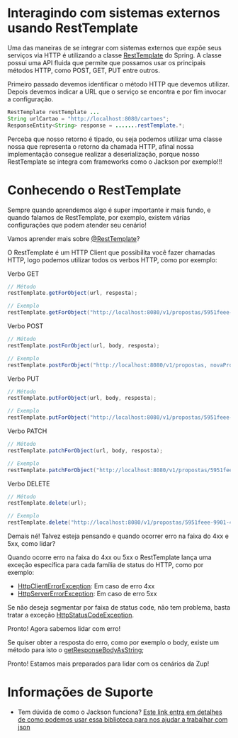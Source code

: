 # Interagindo com sistemas externos usando RestTemplate

Uma das maneiras de se integrar com sistemas externos que expõe seus serviços
via HTTP é utilizando a classe [RestTemplate](https://docs.spring.io/spring-framework/docs/current/javadoc-api/org/springframework/web/client/RestTemplate.html) do Spring. A classe possui uma API fluida
que permite que possamos usar os principais métodos HTTP, como POST, GET, PUT entre outros.

Primeiro passado devemos identificar o método HTTP que devemos utilizar. Depois devemos indicar a URL
que o serviço se encontra e por fim invocar a configuração.

```java
RestTemplate restTemplate ...
String urlCartao = "http://localhost:8080/cartoes";
ResponseEntity<String> response = .......restTemplate.*;

```
Perceba que nosso retorno é tipado, ou seja podemos utilizar uma classe nossa que representa o retorno
da chamada HTTP, afinal nossa implementação consegue realizar a deserialização, porque nosso RestTemplate se
integra com frameworks como o Jackson por exemplo!!!

# Conhecendo o RestTemplate

Sempre quando aprendemos algo é super importante ir mais fundo, e quando falamos de RestTemplate, por exemplo, existem 
várias configurações que podem atender seu cenário!

Vamos aprender mais sobre [@RestTemplate](https://docs.spring.io/spring-framework/docs/current/javadoc-api/org/springframework/web/client/RestTemplate.html)?

O RestTemplate é um HTTP Client que possibilita você fazer chamadas HTTP, logo podemos utilizar todos os verbos HTTP, 
como por exemplo:

Verbo GET

```java
// Método
restTemplate.getForObject(url, resposta);

// Exemplo
restTemplate.getForObject("http://localhost:8080/v1/propostas/5951feee-9901-4111-83af-38cbe2895ffc, GetProposta.class);
```

Verbo POST

```java
// Método
restTemplate.postForObject(url, body, resposta);

// Exemplo
restTemplate.postForObject("http://localhost:8080/v1/propostas, novaProposta, PostProposta.class);
```

Verbo PUT

```java
// Método
restTemplate.putForObject(url, body, resposta);

// Exemplo
restTemplate.putForObject("http://localhost:8080/v1/propostas/5951feee-9901-4111-83af-38cbe2895ffc, atualizarProposta, PostProposta.class);
```

Verbo PATCH

```java
// Método
restTemplate.patchForObject(url, body, resposta);

// Exemplo
restTemplate.patchForObject("http://localhost:8080/v1/propostas/5951feee-9901-4111-83af-38cbe2895ffc, atualizarProposta, PostProposta.class);
```

Verbo DELETE

```java
// Método
restTemplate.delete(url);

// Exemplo
restTemplate.delete("http://localhost:8080/v1/propostas/5951feee-9901-4111-83af-38cbe2895ffc");
```

Demais né! Talvez esteja pensando e quando ocorrer erro na faixa do 4xx e 5xx, como lidar?

Quando ocorre erro na faixa do 4xx ou 5xx o RestTemplate lança uma exceção específica para cada família de status do HTTP, 
como por exemplo:

- [HttpClientErrorException](https://docs.spring.io/spring-framework/docs/current/javadoc-api/org/springframework/web/client/HttpClientErrorException.html): Em caso de erro 4xx
- [HttpServerErrorException](https://docs.spring.io/spring-framework/docs/current/javadoc-api/org/springframework/web/client/HttpServerErrorException.html): Em caso de erro 5xx

Se não deseja segmentar por faixa de status code, não tem problema, basta tratar a exceção [HttpStatusCodeException](https://docs.spring.io/spring-framework/docs/current/javadoc-api/org/springframework/web/client/HttpStatusCodeException.html).

Pronto! Agora sabemos lidar com erro!

Se quiser obter a resposta do erro, como por exemplo o body, existe um método para isto o [getResponseBodyAsString](https://docs.spring.io/spring-framework/docs/current/javadoc-api/org/springframework/web/client/RestClientResponseException.html#getResponseBodyAsString--);

Pronto! Estamos mais preparados para lidar com os cenários da Zup!

# Informações de Suporte

- Tem dúvida de como o Jackson funciona? [Este link entra em detalhes de como podemos usar essa biblioteca
para nos ajudar a trabalhar com json](https://github.com/FasterXML/jackson-databind)


